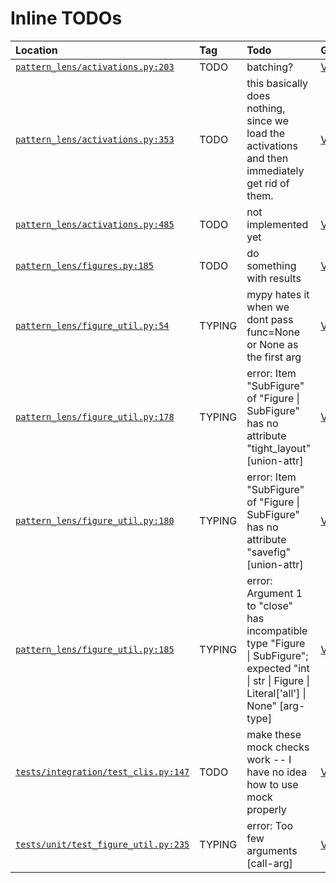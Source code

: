  # Inline TODOs

| Location | Tag | Todo | GitHub | Issue |
|:---------|:----|:-----|:-------|:------|
| [`pattern_lens/activations.py:203`](/pattern_lens/activations.py#L203) | TODO | batching? | [View](https://github.com/mivanit/pattern-lens/blob/main/pattern_lens/activations.py#L203) | [Create](https://github.com/mivanit/pattern-lens/issues/new?title=batching%3F&body=%23%20source%0A%0A%5B%60pattern_lens%2Factivations.py%23L203%60%5D%28https%3A%2F%2Fgithub.com%2Fmivanit%2Fpattern-lens%2Fblob%2Fmain%2Fpattern_lens%2Factivations.py%23L203%29%0A%0A%23%20context%0A%60%60%60python%0A%09with%20torch.no_grad%28%29%3A%0A%09%09model.eval%28%29%0A%09%09%23%20TODO%3A%20batching%3F%0A%09%09_%2C%20cache_torch%20%3D%20model.run_with_cache%28%0A%09%09%09prompt_str%2C%0A%60%60%60&labels=enhancement) |
| [`pattern_lens/activations.py:353`](/pattern_lens/activations.py#L353) | TODO | this basically does nothing, since we load the activations and then immediately get rid of them. | [View](https://github.com/mivanit/pattern-lens/blob/main/pattern_lens/activations.py#L353) | [Create](https://github.com/mivanit/pattern-lens/issues/new?title=this%20basically%20does%20nothing%2C%20since%20we%20load%20the%20activations%20and%20then%20immediately%20get%20rid%20of%20them.&body=%23%20source%0A%0A%5B%60pattern_lens%2Factivations.py%23L353%60%5D%28https%3A%2F%2Fgithub.com%2Fmivanit%2Fpattern-lens%2Fblob%2Fmain%2Fpattern_lens%2Factivations.py%23L353%29%0A%0A%23%20context%0A%60%60%60python%0A%09%09%09%09return%20path%2C%20cache%0A%09%09%09else%3A%0A%09%09%09%09%23%20TODO%3A%20this%20basically%20does%20nothing%2C%20since%20we%20load%20the%20activations%20and%20then%20immediately%20get%20rid%20of%20them.%0A%09%09%09%09%23%20maybe%20refactor%20this%20so%20that%20load_activations%20can%20take%20a%20parameter%20to%20simply%20assert%20that%20the%20cache%20exists%3F%0A%09%09%09%09%23%20this%20will%20let%20us%20avoid%20loading%20it%2C%20which%20slows%20things%20down%0A%60%60%60&labels=enhancement) |
| [`pattern_lens/activations.py:485`](/pattern_lens/activations.py#L485) | TODO | not implemented yet | [View](https://github.com/mivanit/pattern-lens/blob/main/pattern_lens/activations.py#L485) | [Create](https://github.com/mivanit/pattern-lens/issues/new?title=not%20implemented%20yet&body=%23%20source%0A%0A%5B%60pattern_lens%2Factivations.py%23L485%60%5D%28https%3A%2F%2Fgithub.com%2Fmivanit%2Fpattern-lens%2Fblob%2Fmain%2Fpattern_lens%2Factivations.py%23L485%29%0A%0A%23%20context%0A%60%60%60python%0A%09%09%09write_html_index%28save_path_p%29%0A%0A%09%23%20TODO%3A%20not%20implemented%20yet%0A%09if%20stacked_heads%3A%0A%09%09raise%20NotImplementedError%28%22stacked_heads%20not%20implemented%20yet%22%29%0A%60%60%60&labels=enhancement) |
| [`pattern_lens/figures.py:185`](/pattern_lens/figures.py#L185) | TODO | do something with results | [View](https://github.com/mivanit/pattern-lens/blob/main/pattern_lens/figures.py#L185) | [Create](https://github.com/mivanit/pattern-lens/issues/new?title=do%20something%20with%20results&body=%23%20source%0A%0A%5B%60pattern_lens%2Ffigures.py%23L185%60%5D%28https%3A%2F%2Fgithub.com%2Fmivanit%2Fpattern-lens%2Fblob%2Fmain%2Fpattern_lens%2Ffigures.py%23L185%29%0A%0A%23%20context%0A%60%60%60python%0A%09%09%09%09results%5Bfunc_name%5D%5B%28layer_idx%2C%20head_idx%29%5D%20%3D%20status%0A%0A%09%23%20TODO%3A%20do%20something%20with%20results%0A%0A%09generate_prompts_jsonl%28save_path%20%2F%20model_cfg.model_name%29%0A%60%60%60&labels=enhancement) |
| [`pattern_lens/figure_util.py:54`](/pattern_lens/figure_util.py#L54) | TYPING | mypy hates it when we dont pass func=None or None as the first arg | [View](https://github.com/mivanit/pattern-lens/blob/main/pattern_lens/figure_util.py#L54) | [Create](https://github.com/mivanit/pattern-lens/issues/new?title=mypy%20hates%20it%20when%20we%20dont%20pass%20func%3DNone%20or%20None%20as%20the%20first%20arg&body=%23%20source%0A%0A%5B%60pattern_lens%2Ffigure_util.py%23L54%60%5D%28https%3A%2F%2Fgithub.com%2Fmivanit%2Fpattern-lens%2Fblob%2Fmain%2Fpattern_lens%2Ffigure_util.py%23L54%29%0A%0A%23%20context%0A%60%60%60python%0A%23%20TYPING%3A%20mypy%20hates%20it%20when%20we%20dont%20pass%20func%3DNone%20or%20None%20as%20the%20first%20arg%0A%40overload%20%20%23%20without%20keyword%20arguments%2C%20returns%20decorated%20function%0Adef%20matplotlib_figure_saver%28%0A%60%60%60&labels=TYPING) |
| [`pattern_lens/figure_util.py:178`](/pattern_lens/figure_util.py#L178) | TYPING | error: Item "SubFigure" of "Figure \| SubFigure" has no attribute "tight_layout"  [union-attr] | [View](https://github.com/mivanit/pattern-lens/blob/main/pattern_lens/figure_util.py#L178) | [Create](https://github.com/mivanit/pattern-lens/issues/new?title=error%3A%20Item%20%22SubFigure%22%20of%20%22Figure%20%7C%20SubFigure%22%20has%20no%20attribute%20%22tight_layout%22%20%20%5Bunion-attr%5D&body=%23%20source%0A%0A%5B%60pattern_lens%2Ffigure_util.py%23L178%60%5D%28https%3A%2F%2Fgithub.com%2Fmivanit%2Fpattern-lens%2Fblob%2Fmain%2Fpattern_lens%2Ffigure_util.py%23L178%29%0A%0A%23%20context%0A%60%60%60python%0A%09%09%09%09for%20name%2C%20fig_%20in%20figs_dict.items%28%29%3A%0A%09%09%09%09%09fig_path%3A%20Path%20%3D%20save_dir%20%2F%20f%22%7Bfunc_name%7D.%7Bname%7D.%7Bfmt%7D%22%0A%09%09%09%09%09%23%20TYPING%3A%20error%3A%20Item%20%22SubFigure%22%20of%20%22Figure%20%7C%20SubFigure%22%20has%20no%20attribute%20%22tight_layout%22%20%20%5Bunion-attr%5D%0A%09%09%09%09%09fig_.tight_layout%28%29%20%20%23%20type%3A%20ignore%5Bunion-attr%5D%0A%09%09%09%09%09%23%20TYPING%3A%20error%3A%20Item%20%22SubFigure%22%20of%20%22Figure%20%7C%20SubFigure%22%20has%20no%20attribute%20%22savefig%22%20%20%5Bunion-attr%5D%0A%60%60%60&labels=TYPING) |
| [`pattern_lens/figure_util.py:180`](/pattern_lens/figure_util.py#L180) | TYPING | error: Item "SubFigure" of "Figure \| SubFigure" has no attribute "savefig"  [union-attr] | [View](https://github.com/mivanit/pattern-lens/blob/main/pattern_lens/figure_util.py#L180) | [Create](https://github.com/mivanit/pattern-lens/issues/new?title=error%3A%20Item%20%22SubFigure%22%20of%20%22Figure%20%7C%20SubFigure%22%20has%20no%20attribute%20%22savefig%22%20%20%5Bunion-attr%5D&body=%23%20source%0A%0A%5B%60pattern_lens%2Ffigure_util.py%23L180%60%5D%28https%3A%2F%2Fgithub.com%2Fmivanit%2Fpattern-lens%2Fblob%2Fmain%2Fpattern_lens%2Ffigure_util.py%23L180%29%0A%0A%23%20context%0A%60%60%60python%0A%09%09%09%09%09%23%20TYPING%3A%20error%3A%20Item%20%22SubFigure%22%20of%20%22Figure%20%7C%20SubFigure%22%20has%20no%20attribute%20%22tight_layout%22%20%20%5Bunion-attr%5D%0A%09%09%09%09%09fig_.tight_layout%28%29%20%20%23%20type%3A%20ignore%5Bunion-attr%5D%0A%09%09%09%09%09%23%20TYPING%3A%20error%3A%20Item%20%22SubFigure%22%20of%20%22Figure%20%7C%20SubFigure%22%20has%20no%20attribute%20%22savefig%22%20%20%5Bunion-attr%5D%0A%09%09%09%09%09fig_.savefig%28fig_path%29%20%20%23%20type%3A%20ignore%5Bunion-attr%5D%0A%09%09%09finally%3A%0A%60%60%60&labels=TYPING) |
| [`pattern_lens/figure_util.py:185`](/pattern_lens/figure_util.py#L185) | TYPING | error: Argument 1 to "close" has incompatible type "Figure \| SubFigure"; expected "int \| str \| Figure \| Literal['all'] \| None"  [arg-type] | [View](https://github.com/mivanit/pattern-lens/blob/main/pattern_lens/figure_util.py#L185) | [Create](https://github.com/mivanit/pattern-lens/issues/new?title=error%3A%20Argument%201%20to%20%22close%22%20has%20incompatible%20type%20%22Figure%20%7C%20SubFigure%22%3B%20expected%20%22int%20%7C%20str%20%7C%20Figure%20%7C%20Literal%5B%27all%27%5D%20%7C%20None%22%20%20%5Barg-type%5D&body=%23%20source%0A%0A%5B%60pattern_lens%2Ffigure_util.py%23L185%60%5D%28https%3A%2F%2Fgithub.com%2Fmivanit%2Fpattern-lens%2Fblob%2Fmain%2Fpattern_lens%2Ffigure_util.py%23L185%29%0A%0A%23%20context%0A%60%60%60python%0A%09%09%09%09%23%20Always%20clean%20up%20figures%2C%20even%20if%20an%20error%20occurred%0A%09%09%09%09for%20fig%20in%20figs_dict.values%28%29%3A%0A%09%09%09%09%09%23%20TYPING%3A%20error%3A%20Argument%201%20to%20%22close%22%20has%20incompatible%20type%20%22Figure%20%7C%20SubFigure%22%3B%20expected%20%22int%20%7C%20str%20%7C%20Figure%20%7C%20Literal%5B%27all%27%5D%20%7C%20None%22%20%20%5Barg-type%5D%0A%09%09%09%09%09plt.close%28fig%29%20%20%23%20type%3A%20ignore%5Barg-type%5D%0A%60%60%60&labels=TYPING) |
| [`tests/integration/test_clis.py:147`](/tests/integration/test_clis.py#L147) | TODO | make these mock checks work -- I have no idea how to use mock properly | [View](https://github.com/mivanit/pattern-lens/blob/main/tests/integration/test_clis.py#L147) | [Create](https://github.com/mivanit/pattern-lens/issues/new?title=make%20these%20mock%20checks%20work%20--%20I%20have%20no%20idea%20how%20to%20use%20mock%20properly&body=%23%20source%0A%0A%5B%60tests%2Fintegration%2Ftest_clis.py%23L147%60%5D%28https%3A%2F%2Fgithub.com%2Fmivanit%2Fpattern-lens%2Fblob%2Fmain%2Ftests%2Fintegration%2Ftest_clis.py%23L147%29%0A%0A%23%20context%0A%60%60%60python%0A%09%09%09server_main%28%29%0A%0A%09%09%23%20TODO%3A%20make%20these%20mock%20checks%20work%20--%20I%20have%20no%20idea%20how%20to%20use%20mock%20properly%0A%09%09%23%20%23%20Check%20that%20write_html_index%20was%20called%0A%09%09%23%20mock_write_html.assert_called_once%28%29%0A%60%60%60&labels=enhancement) |
| [`tests/unit/test_figure_util.py:235`](/tests/unit/test_figure_util.py#L235) | TYPING | error: Too few arguments  [call-arg] | [View](https://github.com/mivanit/pattern-lens/blob/main/tests/unit/test_figure_util.py#L235) | [Create](https://github.com/mivanit/pattern-lens/issues/new?title=error%3A%20Too%20few%20arguments%20%20%5Bcall-arg%5D&body=%23%20source%0A%0A%5B%60tests%2Funit%2Ftest_figure_util.py%23L235%60%5D%28https%3A%2F%2Fgithub.com%2Fmivanit%2Fpattern-lens%2Fblob%2Fmain%2Ftests%2Funit%2Ftest_figure_util.py%23L235%29%0A%0A%23%20context%0A%60%60%60python%0A%09TEMP_DIR.mkdir%28parents%3DTrue%2C%20exist_ok%3DTrue%29%0A%0A%09%23%20TYPING%3A%20error%3A%20Too%20few%20arguments%20%20%5Bcall-arg%5D%0A%09%40matplotlib_figure_saver%28None%2C%20fmt%3Dfmt%29%20%20%23%20type%3A%20ignore%5Bcall-arg%5D%0A%09def%20plot_matrix%28attn_matrix%2C%20ax%29%3A%0A%60%60%60&labels=TYPING) |
